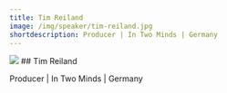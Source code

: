 ```yaml
---
title: Tim Reiland
image: /img/speaker/tim-reiland.jpg
shortdescription: Producer | In Two Minds | Germany
---
```

<img src="/img/speaker/tim-reiland.jpg">
## Tim Reiland

Producer | In Two Minds | Germany


